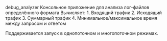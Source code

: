 debug_analyzer
Консольное приложение для анализа лог-файлов определённого формата
Вычисляет:
	1. Входящий трафик
	2. Исходящий трафик
	3. Суммарный трафик
	4. Минимальное/максимальное время между запросом и ответом

Поддерживается запуск в однопоточном и многопоточном режимах.
